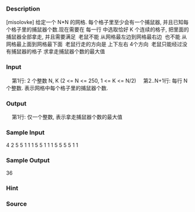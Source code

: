 
### Description
[misolovke]
给定一个 N*N 的网格.
每个格子里至少会有一个捕鼠器, 并且已知每个格子里的捕鼠器个数.现在需要在 每一行 中选取恰好 K 个连续的格子, 把里面的捕鼠器全部拿走, 并且需要满足
 老鼠不能 从网格最左边到网格最右边
 也不能 从网格最上面到网格最下面
 老鼠行走的方向是 上下左右 4个方向
 老鼠只能经过没有捕鼠器的格子
求拿走捕鼠器个数的最大值

### Input

    第1行: 2 个整数 N, K (2 <= N <= 250, 1 <= K <= N/2)
    第2..N+1行: 每行 N 个整数. 表示网格中每个格子里的捕鼠器个数.

### Output

    第1行: 仅一个整数, 表示拿走捕鼠器个数的最大值
### Sample Input
4 2
5 5 1 1
1 5 5 1
1 1 5 5
5 5 1 1
### Sample Output
36
### Hint

### Source
